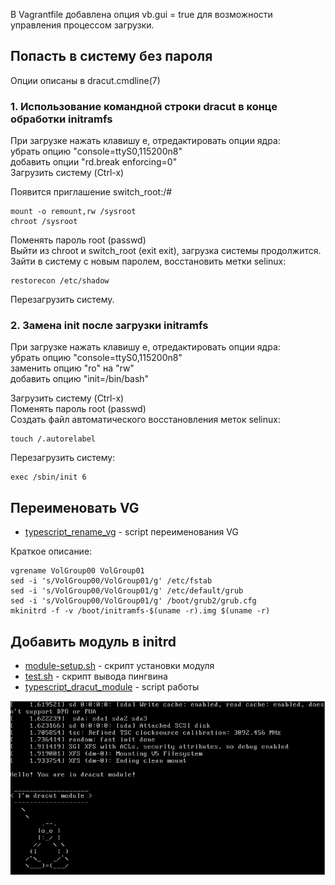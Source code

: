 В Vagrantfile добавлена опция vb.gui = true для возможности управления процессом загрузки.

## Попасть в систему без пароля

Опции описаны в dracut.cmdline(7)

### 1. Использование командной строки dracut в конце обработки initramfs
При загрузке нажать клавишу e, отредактировать опции ядра:  
убрать опцию "console=ttyS0,115200n8"  
добавить опции "rd.break enforcing=0"  
Загрузить систему (Ctrl-x)  

Появится приглашение switch_root:/#  

    mount -o remount,rw /sysroot
    chroot /sysroot

Поменять пароль root (passwd)  
Выйти из chroot и switch_root (exit exit), загрузка системы продолжится.  
Зайти в систему с новым паролем, восстановить метки selinux:  

    restorecon /etc/shadow  

Перезагрузить систему.  

### 2. Замена init после загрузки initramfs
При загрузке нажать клавишу e, отредактировать опции ядра:  
убрать опцию "console=ttyS0,115200n8"  
заменить опцию "ro" на "rw"  
добавить опцию "init=/bin/bash"  

Загрузить систему (Ctrl-x)  
Поменять пароль root (passwd)  
Создать файл автоматического восстановления меток selinux:  

    touch /.autorelabel  

Перезагрузить систему:  

    exec /sbin/init 6  


## Переименовать VG

* [typescript_rename_vg](typescript_rename_vg) - script переименования VG

Краткое описание:

    vgrename VolGroup00 VolGroup01
    sed -i 's/VolGroup00/VolGroup01/g' /etc/fstab
    sed -i 's/VolGroup00/VolGroup01/g' /etc/default/grub
    sed -i 's/VolGroup00/VolGroup01/g' /boot/grub2/grub.cfg 
    mkinitrd -f -v /boot/initramfs-$(uname -r).img $(uname -r)


## Добавить модуль в initrd

* [module-setup.sh](module-setup.sh) - скрипт установки модуля
* [test.sh](test.sh) - скрипт вывода пингвина
* [typescript_dracut_module](typescript_dracut_module) - script работы

![результат добавления модуля](dracut_module.png)
